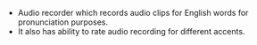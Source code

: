  - Audio recorder which records audio clips for English words for pronunciation purposes.
 - It also has ability to rate audio recording for different accents.
